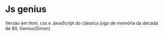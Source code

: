 # Js genius

Versão em html, css e JavaScript do clássico jogo de memória da década de 80, Genius(Simon) 
